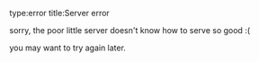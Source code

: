 type:error
title:Server error

sorry, the poor little server doesn't know how to serve so good :(

you may want to try again later.
